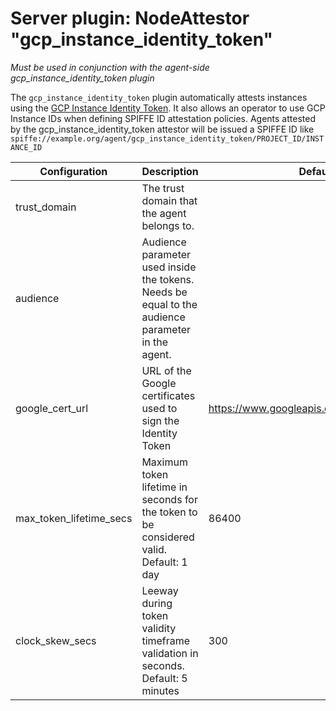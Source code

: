 # Server plugin: NodeAttestor "gcp_instance_identity_token"

*Must be used in conjunction with the agent-side gcp_instance_identity_token plugin*

The `gcp_instance_identity_token` plugin automatically attests instances using the [GCP Instance Identity Token](https://cloud.google.com/compute/docs/instances/verifying-instance-identity). It also allows an operator to use GCP Instance IDs when defining SPIFFE ID attestation policies. 
Agents attested by the gcp_instance_identity_token attestor will be issued a SPIFFE ID like `spiffe://example.org/agent/gcp_instance_identity_token/PROJECT_ID/INSTANCE_ID`

| Configuration           | Description                                                                                        | Default                                    |
|-------------------------|----------------------------------------------------------------------------------------------------|--------------------------------------------|
| trust_domain            | The trust domain that the agent belongs to.                                                        |                                            |
| audience                | Audience parameter used inside the tokens. Needs be equal to the audience parameter in the agent.  |                                            |
| google_cert_url         | URL of the Google certificates used to sign the Identity Token                                     | https://www.googleapis.com/oauth2/v1/certs |
| max_token_lifetime_secs | Maximum token lifetime in seconds for the token to be considered valid. Default: 1 day             | 86400                                      |
| clock_skew_secs         | Leeway during token validity timeframe validation in seconds. Default: 5 minutes                   | 300                                        |